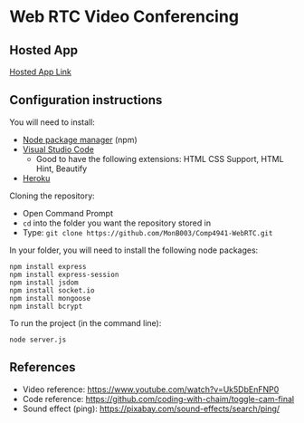 # Web RTC Video Conferencing

## Hosted App
[Hosted App Link](https://webrtc-mb-4941.herokuapp.com/)


## Configuration instructions

You will need to install:
- [Node package manager](https://nodejs.org/en/download/) (npm)
- [Visual Studio Code](https://code.visualstudio.com/download)
  - Good to have the following extensions: HTML CSS Support, HTML Hint, Beautify 
- [Heroku](https://devcenter.heroku.com/articles/heroku-cli#install-the-heroku-cli)

Cloning the repository:
- Open Command Prompt 
- `cd` into the folder you want the repository stored in
- Type:  `git clone https://github.com/MonB003/Comp4941-WebRTC.git`

In your folder, you will need to install the following node packages:
```
npm install express 
npm install express-session
npm install jsdom
npm install socket.io
npm install mongoose 
npm install bcrypt 
```

To run the project (in the command line):
```
node server.js
```

## References
* Video reference: https://www.youtube.com/watch?v=Uk5DbEnFNP0
* Code reference: https://github.com/coding-with-chaim/toggle-cam-final
* Sound effect (ping): https://pixabay.com/sound-effects/search/ping/

